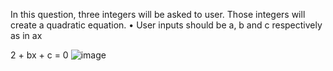 In this question, three integers will be asked to user. Those integers will create a quadratic
equation.
• User inputs should be a, b and c respectively as in ax

2 + bx + c = 0
![image](https://github.com/user-attachments/assets/44cf2fbc-47af-49ad-ad7b-c39e51297b8a)
